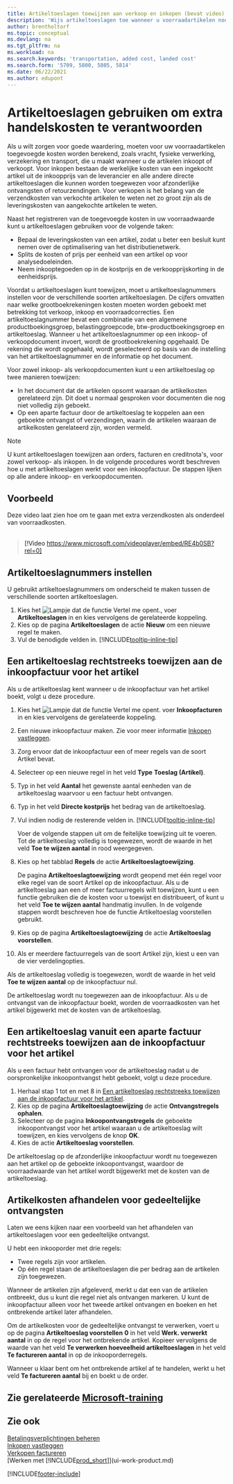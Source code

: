 ```yaml
---
title: Artikeltoeslagen toewijzen aan verkoop en inkopen (bevat video)
description: 'Wijs artikeltoeslagen toe wanneer u voorraadartikelen nodig hebt om extra kosten te dragen, zoals vracht en fysieke afhandeling.'
author: brentholtorf
ms.topic: conceptual
ms.devlang: na
ms.tgt_pltfrm: na
ms.workload: na
ms.search.keywords: 'transportation, added cost, landed cost'
ms.search.form: '5709, 5800, 5805, 5814'
ms.date: 06/22/2021
ms.author: edupont
---
```

# <a name="use-item-charges-to-account-for-additional-trade-costs" />Artikeltoeslagen gebruiken om extra handelskosten te verantwoorden

Als u wilt zorgen voor goede waardering, moeten voor uw voorraadartikelen toegevoegde kosten worden berekend, zoals vracht, fysieke verwerking, verzekering en transport, die u maakt wanneer u de artikelen inkoopt of verkoopt. Voor inkopen bestaan de werkelijke kosten van een ingekocht artikel uit de inkoopprijs van de leverancier en alle andere directe artikeltoeslagen die kunnen worden toegewezen voor afzonderlijke ontvangsten of retourzendingen. Voor verkopen is het belang van de verzendkosten van verkochte artikelen te weten net zo groot zijn als de leveringskosten van aangekochte artikelen te weten.

Naast het registreren van de toegevoegde kosten in uw voorraadwaarde kunt u artikeltoeslagen gebruiken voor de volgende taken:

* Bepaal de leveringskosten van een artikel, zodat u beter een besluit kunt nemen over de optimalisering van het distributienetwerk.
* Splits de kosten of prijs per eenheid van een artikel op voor analysedoeleinden.
* Neem inkooptegoeden op in de kostprijs en de verkoopprijskorting in de eenheidsprijs.

Voordat u artikeltoeslagen kunt toewijzen, moet u artikeltoeslagnummers instellen voor de verschillende soorten artikeltoeslagen. De cijfers omvatten naar welke grootboekrekeningen kosten moeten worden geboekt met betrekking tot verkoop, inkoop en voorraadcorrecties. Een artikeltoeslagnummer bevat een combinatie van een algemene productboekingsgroep, belastinggroepcode, btw-productboekingsgroep en artikeltoeslag. Wanneer u het artikeltoeslagnummer op een inkoop- of verkoopdocument invoert, wordt de grootboekrekening opgehaald. De rekening die wordt opgehaald, wordt geselecteerd op basis van de instelling van het artikeltoeslagnummer en de informatie op het document.

Voor zowel inkoop- als verkoopdocumenten kunt u een artikeltoeslag op twee manieren toewijzen:

* In het document dat de artikelen opsomt waaraan de artikelkosten gerelateerd zijn. Dit doet u normaal gesproken voor documenten die nog niet volledig zijn geboekt.
* Op een aparte factuur door de artikeltoeslag te koppelen aan een geboekte ontvangst of verzendingen, waarin de artikelen waaraan de artikelkosten gerelateerd zijn, worden vermeld.

> [!NOTE]  
> U kunt artikeltoeslagen toewijzen aan orders, facturen en creditnota's, voor zowel verkoop- als inkopen. In de volgende procedures wordt beschreven hoe u met artikeltoeslagen werkt voor een inkoopfactuur. De stappen lijken op alle andere inkoop- en verkoopdocumenten.

## <a name="example" />Voorbeeld

Deze video laat zien hoe om te gaan met extra verzendkosten als onderdeel van voorraadkosten.
<br><br>  
> [!Video https://www.microsoft.com/videoplayer/embed/RE4b0SB?rel=0]

## <a name="to-set-up-item-charge-numbers" />Artikeltoeslagnummers instellen

U gebruikt artikeltoeslagnummers om onderscheid te maken tussen de verschillende soorten artikeltoeslagen.

1. Kies het ![Lampje dat de functie Vertel me opent.](media/ui-search/search_small.png "Vertel me wat u wilt doen"), voer **Artikeltoeslagen** in en kies vervolgens de gerelateerde koppeling.
2. Kies op de pagina **Artikeltoeslagen** de actie **Nieuw** om een nieuwe regel te maken.
3. Vul de benodigde velden in. [!INCLUDE[tooltip-inline-tip](includes/tooltip-inline-tip_md.md)]

## <a name="to-assign-an-item-charge-directly-to-the-purchase-invoice-for-the-item" />Een artikeltoeslag rechtstreeks toewijzen aan de inkoopfactuur voor het artikel

Als u de artikeltoeslag kent wanneer u de inkoopfactuur van het artikel boekt, volgt u deze procedure.

1. Kies het ![Lampje dat de functie Vertel me opent.](media/ui-search/search_small.png "Vertel me wat u wilt doen") voer **Inkoopfacturen** in en kies vervolgens de gerelateerde koppeling.
2. Een nieuwe inkoopfactuur maken. Zie voor meer informatie [Inkopen vastleggen](purchasing-how-record-purchases.md).
3. Zorg ervoor dat de inkoopfactuur een of meer regels van de soort Artikel bevat.
4. Selecteer op een nieuwe regel in het veld **Type** **Toeslag (Artikel)**.
5. Typ in het veld **Aantal** het gewenste aantal eenheden van de artikeltoeslag waarvoor u een factuur hebt ontvangen.
6. Typ in het veld **Directe kostprijs** het bedrag van de artikeltoeslag.
7. Vul indien nodig de resterende velden in. [!INCLUDE[tooltip-inline-tip](includes/tooltip-inline-tip_md.md)]

    Voer de volgende stappen uit om de feitelijke toewijzing uit te voeren. Tot de artikeltoeslag volledig is toegewezen, wordt de waarde in het veld **Toe te wijzen aantal** in rood weergegeven.
8. Kies op het tabblad **Regels** de actie **Artikeltoeslagtoewijzing**.

    De pagina **Artikeltoeslagtoewijzing** wordt geopend met één regel voor elke regel van de soort Artikel op de inkoopfactuur. Als u de artikeltoeslag aan een of meer factuurregels wilt toewijzen, kunt u een functie gebruiken die de kosten voor u toewijst en distribueert, of kunt u het veld **Toe te wijzen aantal** handmatig invullen. In de volgende stappen wordt beschreven hoe de functie Artikeltoeslag voorstellen gebruikt.

9. Kies op de pagina **Artikeltoeslagtoewijzing** de actie **Artikeltoeslag voorstellen**.
10. Als er meerdere factuurregels van de soort Artikel zijn, kiest u een van de vier verdelingopties.  

Als de artikeltoeslag volledig is toegewezen, wordt de waarde in het veld **Toe te wijzen aantal** op de inkoopfactuur nul.

De artikeltoeslag wordt nu toegewezen aan de inkoopfactuur. Als u de ontvangst van de inkoopfactuur boekt, worden de voorraadkosten van het artikel bijgewerkt met de kosten van de artikeltoeslag.  

## <a name="to-assign-an-item-charge-from-a-separate-invoice-to-the-purchase-invoice-for-the-item" />Een artikeltoeslag vanuit een aparte factuur rechtstreeks toewijzen aan de inkoopfactuur voor het artikel

Als u een factuur hebt ontvangen voor de artikeltoeslag nadat u de oorspronkelijke inkoopontvangst hebt geboekt, volgt u deze procedure.

1. Herhaal stap 1 tot en met 8 in [Een artikeltoeslag rechtstreeks toewijzen aan de inkoopfactuur voor het artikel](payables-how-assign-item-charges.md#to-assign-an-item-charge-directly-to-the-purchase-invoice-for-the-item).
2. Kies op de pagina **Artikeltoeslagtoewijzing** de actie **Ontvangstregels ophalen**.
3. Selecteer op de pagina **Inkoopontvangstregels** de geboekte inkoopontvangst voor het artikel waaraan u de artikeltoeslag wilt toewijzen, en kies vervolgens de knop **OK**.
4. Kies de actie **Artikeltoeslag voorstellen**.

De artikeltoeslag op de afzonderlijke inkoopfactuur wordt nu toegewezen aan het artikel op de geboekte inkoopontvangst, waardoor de voorraadwaarde van het artikel wordt bijgewerkt met de kosten van de artikeltoeslag.

## <a name="handle-item-charges-for-partial-receipts" />Artikelkosten afhandelen voor gedeeltelijke ontvangsten

Laten we eens kijken naar een voorbeeld van het afhandelen van artikeltoeslagen voor een gedeeltelijke ontvangst.

U hebt een inkooporder met drie regels:

* Twee regels zijn voor artikelen.
* Op één regel staan de artikeltoeslagen die per bedrag aan de artikelen zijn toegewezen.

Wanneer de artikelen zijn afgeleverd, merkt u dat een van de artikelen ontbreekt, dus u kunt die regel niet als ontvangen markeren. U kunt de inkoopfactuur alleen voor het tweede artikel ontvangen en boeken en het ontbrekende artikel later afhandelen.

Om de artikelkosten voor de gedeeltelijke ontvangst te verwerken, voert u op de pagina **Artikeltoeslag voorstellen** **0** in het veld **Werk. verwerkt aantal** in op de regel voor het ontbrekende artikel. Kopieer vervolgens de waarde van het veld **Te verwerken hoeveelheid artikeltoeslagen** in het veld **Te factureren aantal** in op de inkooporderregels.

Wanneer u klaar bent om het ontbrekende artikel af te handelen, werkt u het veld **Te factureren aantal** bij en boekt u de order.

## <a name="see-related-microsoft-trainingtrainingmodulespost-purchase-item-charges-dynamics-365-business-central" />Zie gerelateerde [Microsoft-training](/training/modules/post-purchase-item-charges-dynamics-365-business-central/)

## <a name="see-also" />Zie ook

[Betalingsverplichtingen beheren](payables-manage-payables.md)  
[Inkopen vastleggen](purchasing-how-record-purchases.md)  
[Verkopen factureren](sales-how-invoice-sales.md)  
[Werken met [!INCLUDE[prod_short](includes/prod_short.md)]](ui-work-product.md)  


[!INCLUDE[footer-include](includes/footer-banner.md)]
